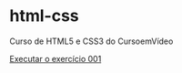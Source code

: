 # html-css
 Curso de HTML5 e CSS3 do CursoemVídeo

<a href="https://viniciusfre.github.io/html-css/exercicios/ex001/index.html">Executar o exercício 001</a>